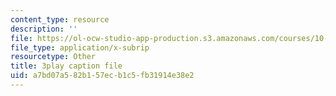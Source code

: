 ```yaml
---
content_type: resource
description: ''
file: https://ol-ocw-studio-app-production.s3.amazonaws.com/courses/10-34-numerical-methods-applied-to-chemical-engineering-fall-2015/a7bd07a582b157ecb1c5fb31914e38e2_KFq33hsMxr4.vtt
file_type: application/x-subrip
resourcetype: Other
title: 3play caption file
uid: a7bd07a5-82b1-57ec-b1c5-fb31914e38e2
---
```


